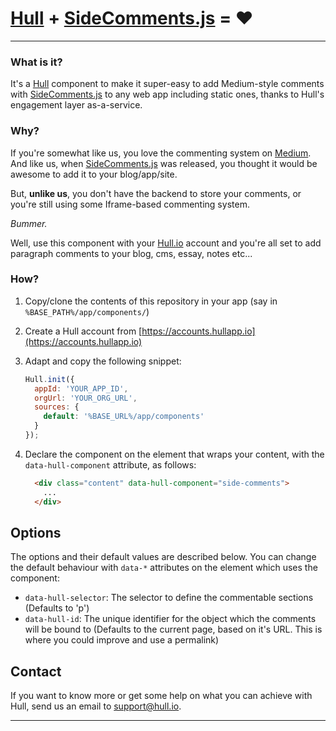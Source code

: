 # [Hull](http://hull.io) + [SideComments.js](http://aroc.github.io/side-comments-demo/) = ♥

---


### What is it?

It's a [Hull](http://hull.io) component to make it super-easy to add Medium-style comments with [SideComments.js](http://aroc.github.io/side-comments-demo/) to any web app including static ones, thanks to Hull's engagement layer as-a-service.

### Why?

If you're somewhat like us, you love the commenting system on
[Medium](http://medium.com). And like us, when [SideComments.js](http://aroc.github.io/side-comments-demo/) was released, you thought it would be awesome to add it to your blog/app/site.

But, __unlike us__, you don't have the backend to store your comments, or you're still using some Iframe-based commenting system.

*Bummer.*

Well, use this component with your [Hull.io](http://hull.io) account
and you're all set to add paragraph comments to your blog, cms, essay, notes etc... 

### How?

1. Copy/clone the contents of this repository in your app (say in `%BASE_PATH%/app/components/`)

2. Create a Hull account from [https://accounts.hullapp.io](https://accounts.hullapp.io)

3. Adapt and copy the following snippet:

    ```js
    Hull.init({
      appId: 'YOUR_APP_ID',
      orgUrl: 'YOUR_ORG_URL',
      sources: {
        default: '%BASE_URL%/app/components'
      }
    });
    ```
1. Declare the component on the element that wraps your content, with the `data-hull-component` attribute, as follows:

    ```html
      <div class="content" data-hull-component="side-comments">
        ...
      </div>
    ```


## Options

The options and their default values are described below.
You can change the default behaviour with `data-*` attributes on the element which uses the component:

* `data-hull-selector`: The selector to define the commentable sections (Defaults to 'p')
* `data-hull-id`: The unique identifier for the object which the comments will be bound to (Defaults to the current page, based on it's URL. This is where you could improve and use a permalink)

## Contact

If you want to know more or get some help on what you can achieve with Hull,
send us an email to [support@hull.io](mailto:support@hull.io).

---
